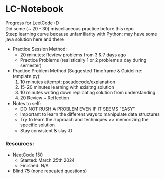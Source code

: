 # LC-Notebook
Progress for LeetCode :D <br>
Did some (~ 20 - 30) miscellaneous practice before this repo<br>
Steep learning curve because unfamiliarity with Python; may have some java solution here and there

- Practice Session Method:
    - 20 minutes: Review problems from 3 & 7 days ago 
    - Practice Problems (realistically 1 or 2 problems a day during semester)
- Practice Problem Method (Suggested Timeframe & Guideline: template.py):
    1. 10 minutes attempt; pseudocode/explanation
    2. 15-20 minutes learning with exisitng solution
    3. 10 minutes writing down replicating solution from understanding
    4. 20 Review + Reflection
- Notes to self:
    - DO NOT RUSH A PROBLEM EVEN IF IT SEEMS "EASY"
    - Important to learn the different ways to manipulate data structures
    - Try to learn the approach and techniques >> memorizing the specific solution
    - Stay consistent & slay :D
  
### Resources:
-  NeetCode 150 
    - Started: March 25th 2024
    - Finished: N/A
- Blind 75 (none repeated questions)

  
